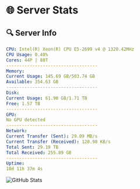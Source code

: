 # 🌐 Server Stats
## 🔍 Server Info
```yaml
CPU: Intel(R) Xeon(R) CPU E5-2699 v4 @ 1320.42MHz
CPU Usage: 0.40%
Cores: 44P | 88T
-----------------------------------
Memory:
Current Usage: 145.69 GB/503.74 GB
Available: 354.63 GB
-----------------------------------
Disk:
Current Usage: 61.90 GB/1.71 TB
Free: 1.57 TB
-----------------------------------
GPU:
No GPU detected
-----------------------------------
Network:
Current Transfer (Sent): 29.09 MB/s
Current Transfer (Received): 120.98 KB/s
Total Sent: 29.19 TB
Total Received: 255.89 GB
-----------------------------------
Uptime:
18d 11h 37m 4s
```
![GitHub Stats](https://img.shields.io/badge/Updated-2025-03-26_08:59:53-blue)